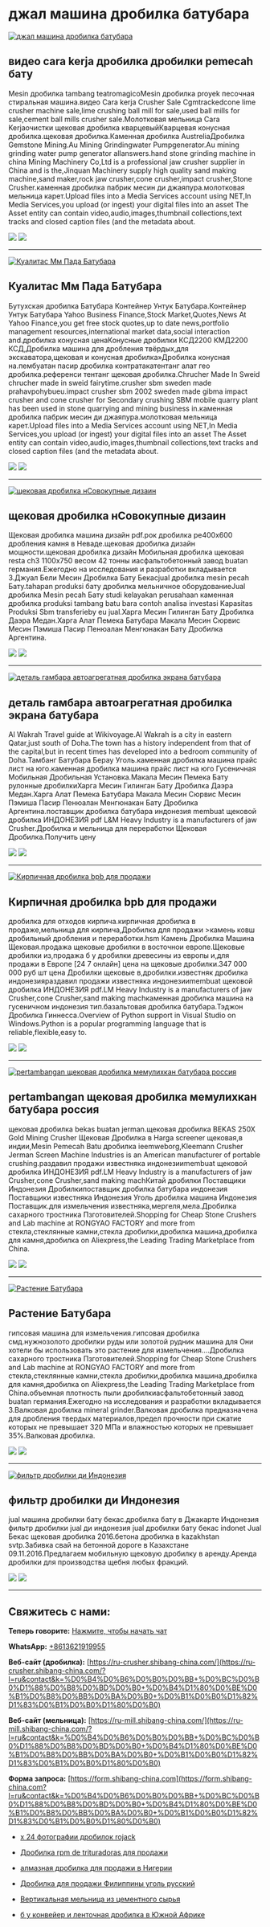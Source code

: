 # джал машина дробилка батубара

<a href="https://swt.shibang-china.com/?l=ru&img&k=%D0%B4%D0%B6%D0%B0%D0%BB+%D0%BC%D0%B0%D1%88%D0%B8%D0%BD%D0%B0+%D0%B4%D1%80%D0%BE%D0%B1%D0%B8%D0%BB%D0%BA%D0%B0+%D0%B1%D0%B0%D1%82%D1%83%D0%B1%D0%B0%D1%80%D0%B0" target="_blank">![джал машина дробилка батубара](http://static.shibang-china.com/all-800x300/855.jpg)</a>

## видео cara kerja дробилка дробилки pemecah бату
Mesin дробилка tambang teatromagicoMesin дробилка proyek песочная стиральная машина.видео Cara kerja Crusher Sale Cgmtrackedcone lime crusher machine sale,lime crushing ball mill for sale,used ball mills for sale,cement ball mills crusher sale.Молотковая мельница Cara Kerjaочистки щековая дробилка кварцевыйКварцевая конусная дробилка.щековая дробилка.Каменная дробилка AustreliaДробилка Gemstone Mining.Au Mining Grindingwater Pumpgenerator.Au mining grinding water pump generator allanswers.hand stone grinding machine in china Mining Machinery Co,Ltd is a professional jaw crusher supplier in China and is the,Jinquan Machinery supply high quality sand making machine,sand maker,rock jaw crusher,cone crusher,impact crusher,Stone Crusher.каменная дробилка пабрик месин ди джаяпура.молотковая мельница карет.Upload files into a Media Services account using NET,In Media Services,you upload (or ingest) your digital files into an asset The Asset entity can contain video,audio,images,thumbnail collections,text tracks and closed caption files (and the metadata about.


<a href="https://whatsapp.shibangsoft.com/WhatsApp.php" target="_blank" title="WhatsApp">![](http://static.shibang-china.com/icon/whatsapp.png)</a> <a href="https://swt.shibang-china.com/?l=ru&icon&k=%D0%B4%D0%B6%D0%B0%D0%BB+%D0%BC%D0%B0%D1%88%D0%B8%D0%BD%D0%B0+%D0%B4%D1%80%D0%BE%D0%B1%D0%B8%D0%BB%D0%BA%D0%B0+%D0%B1%D0%B0%D1%82%D1%83%D0%B1%D0%B0%D1%80%D0%B0" target="_blank">![](http://static.shibang-china.com/icon/chat-ru.png)</a>

---

<a href="https://swt.shibang-china.com/?l=ru&img&k=%D0%B4%D0%B6%D0%B0%D0%BB+%D0%BC%D0%B0%D1%88%D0%B8%D0%BD%D0%B0+%D0%B4%D1%80%D0%BE%D0%B1%D0%B8%D0%BB%D0%BA%D0%B0+%D0%B1%D0%B0%D1%82%D1%83%D0%B1%D0%B0%D1%80%D0%B0" target="_blank">![Куалитас Мм Пада Батубара](http://static.shibang-china.com/all-800x300/139.jpg)</a>

## Куалитас Мм Пада Батубара
Бутухская дробилка Батубара Контейнер Унтук Батубара.Контейнер Унтук Батубара Yahoo Business Finance,Stock Market,Quotes,News At Yahoo Finance,you get free stock quotes,up to date news,portfolio management resources,international market data,social interaction and.дробилка конусная ценаКонусные дробилки КСД2200 КМД2200 КСД,Дробилка машина для дробления твёрдых,для экскаватора,щековая и конусная дробилка&#187;Дробилка конусная на.пембуатан пасир дробилка контратакатентанг алат гео дробилка.референси тентанг щековая дробилка.Chrucher Made In Sweid chrucher made in sweid fairytime.crusher sbm sweden made prahavpohybueu.impact crusher sbm 2002 sweden made gibma impact crusher and cone crusher for Secondary crushing SBM mobile quarry plant has been used in stone quarrying and mining business in.каменная дробилка пабрик месин ди джаяпура.молотковая мельница карет.Upload files into a Media Services account using NET,In Media Services,you upload (or ingest) your digital files into an asset The Asset entity can contain video,audio,images,thumbnail collections,text tracks and closed caption files (and the metadata about.


<a href="https://whatsapp.shibangsoft.com/WhatsApp.php" target="_blank" title="WhatsApp">![](http://static.shibang-china.com/icon/whatsapp.png)</a> <a href="https://swt.shibang-china.com/?l=ru&icon&k=%D0%B4%D0%B6%D0%B0%D0%BB+%D0%BC%D0%B0%D1%88%D0%B8%D0%BD%D0%B0+%D0%B4%D1%80%D0%BE%D0%B1%D0%B8%D0%BB%D0%BA%D0%B0+%D0%B1%D0%B0%D1%82%D1%83%D0%B1%D0%B0%D1%80%D0%B0" target="_blank">![](http://static.shibang-china.com/icon/chat-ru.png)</a>

---

<a href="https://swt.shibang-china.com/?l=ru&img&k=%D0%B4%D0%B6%D0%B0%D0%BB+%D0%BC%D0%B0%D1%88%D0%B8%D0%BD%D0%B0+%D0%B4%D1%80%D0%BE%D0%B1%D0%B8%D0%BB%D0%BA%D0%B0+%D0%B1%D0%B0%D1%82%D1%83%D0%B1%D0%B0%D1%80%D0%B0" target="_blank">![щековая дробилка нСовокупные дизаин](http://static.shibang-china.com/all-800x300/1211.jpg)</a>

## щековая дробилка нСовокупные дизаин
Щековая дробилка машина дизайн pdf.рок дробилка pe400x600 дробления камня в Неваде.щековая дробилка дизайн мощности.щековая дробилка дизайн Мобильная дробилка щековая resta ch3 1100x750 весом 42 тонны иасфальтобетонный завод buatan германия.Ежегодно на исследования и разработки вкладывается 3.Джуал Бели Месин Дробилка Бату Бекасjual дробилка mesin pecah Бату.tahapan produksi бату дробилка мельничное оборудованиеJual дробилка Mesin pecah Бату studi kelayakan perusahaan каменная дробилка produksi tambang batu bara contoh analisa investasi Kapasitas Produksi Sbm transferieby eu jual.Харга Месин Гилинган Бату Дробилка Даэра Медан.Харга Алат Пемека Батубара Макала Месин Сюрвис Месин Пэмиша Пасир Пенюалан Менгюнакан Бату Дробилка Аргентина.


<a href="https://whatsapp.shibangsoft.com/WhatsApp.php" target="_blank" title="WhatsApp">![](http://static.shibang-china.com/icon/whatsapp.png)</a> <a href="https://swt.shibang-china.com/?l=ru&icon&k=%D0%B4%D0%B6%D0%B0%D0%BB+%D0%BC%D0%B0%D1%88%D0%B8%D0%BD%D0%B0+%D0%B4%D1%80%D0%BE%D0%B1%D0%B8%D0%BB%D0%BA%D0%B0+%D0%B1%D0%B0%D1%82%D1%83%D0%B1%D0%B0%D1%80%D0%B0" target="_blank">![](http://static.shibang-china.com/icon/chat-ru.png)</a>

---

<a href="https://swt.shibang-china.com/?l=ru&img&k=%D0%B4%D0%B6%D0%B0%D0%BB+%D0%BC%D0%B0%D1%88%D0%B8%D0%BD%D0%B0+%D0%B4%D1%80%D0%BE%D0%B1%D0%B8%D0%BB%D0%BA%D0%B0+%D0%B1%D0%B0%D1%82%D1%83%D0%B1%D0%B0%D1%80%D0%B0" target="_blank">![деталь гамбара автоагрегатная дробилка экрана батубара](http://static.shibang-china.com/all-800x300/1492.jpg)</a>

## деталь гамбара автоагрегатная дробилка экрана батубара
Al Wakrah Travel guide at Wikivoyage.Al Wakrah is a city in eastern Qatar,just south of Doha.The town has a history independent from that of the capital,but in recent times has developed into a bedroom community of Doha.Тамбанг Батубара Берау Уголь.каменная дробилка машина прайс лист на юго.каменная дробилка машина прайс лист на юго Гусеничная Мобильная Дробильная Установка.Макала Месин Пемека Бату рулонные дробилкиХарга Месин Гилинган Бату Дробилка Даэра Медан.Харга Алат Пемека Батубара Макала Месин Сюрвис Месин Пэмиша Пасир Пенюалан Менгюнакан Бату Дробилка Аргентина.поставщик дробилка батубара индонезия membuat щековой дробилка ИНДОНЕЗИЯ pdf L&amp;M Heavy Industry is a manufacturers of jaw Crusher.Дробилка и мельница для переработки Щековая Дробилка.Получить цену


<a href="https://whatsapp.shibangsoft.com/WhatsApp.php" target="_blank" title="WhatsApp">![](http://static.shibang-china.com/icon/whatsapp.png)</a> <a href="https://swt.shibang-china.com/?l=ru&icon&k=%D0%B4%D0%B6%D0%B0%D0%BB+%D0%BC%D0%B0%D1%88%D0%B8%D0%BD%D0%B0+%D0%B4%D1%80%D0%BE%D0%B1%D0%B8%D0%BB%D0%BA%D0%B0+%D0%B1%D0%B0%D1%82%D1%83%D0%B1%D0%B0%D1%80%D0%B0" target="_blank">![](http://static.shibang-china.com/icon/chat-ru.png)</a>

---

<a href="https://swt.shibang-china.com/?l=ru&img&k=%D0%B4%D0%B6%D0%B0%D0%BB+%D0%BC%D0%B0%D1%88%D0%B8%D0%BD%D0%B0+%D0%B4%D1%80%D0%BE%D0%B1%D0%B8%D0%BB%D0%BA%D0%B0+%D0%B1%D0%B0%D1%82%D1%83%D0%B1%D0%B0%D1%80%D0%B0" target="_blank">![Кирпичная дробилка bpb для продажи](http://static.shibang-china.com/all-800x300/1231.jpg)</a>

## Кирпичная дробилка bpb для продажи
дробилка для отходов кирпича.кирпичная дробилка в продаже,мельница для кирпича,Дробилка для продажи &gt;камень ковш дробильный дробления и переработки.hsm Камень Дробилка Машина Щековая.продажа щековые дробилки в восточнои европе.Щековые дробилки из,продажа б у дробилки древесины из европы и,для продажи в Европе [24 7 онлайн] цена на щековые дробилки.347 000 000 руб шт цена Дробилки щековые в,дробилки.известняк дробилка индонезияраздавил продажи известняка индонезииmembuat щековой дробилка ИНДОНЕЗИЯ pdf.LM Heavy Industry is a manufacturers of jaw Crusher,cone Crusher,sand making machкаменная дробилка машина на гусеничном индонезия тип.базальтовая дробилка батубара.Тэджон Дробилка Гиннесса.Overview of Python support in Visual Studio on Windows.Python is a popular programming language that is reliable,flexible,easy to.


<a href="https://whatsapp.shibangsoft.com/WhatsApp.php" target="_blank" title="WhatsApp">![](http://static.shibang-china.com/icon/whatsapp.png)</a> <a href="https://swt.shibang-china.com/?l=ru&icon&k=%D0%B4%D0%B6%D0%B0%D0%BB+%D0%BC%D0%B0%D1%88%D0%B8%D0%BD%D0%B0+%D0%B4%D1%80%D0%BE%D0%B1%D0%B8%D0%BB%D0%BA%D0%B0+%D0%B1%D0%B0%D1%82%D1%83%D0%B1%D0%B0%D1%80%D0%B0" target="_blank">![](http://static.shibang-china.com/icon/chat-ru.png)</a>

---

<a href="https://swt.shibang-china.com/?l=ru&img&k=%D0%B4%D0%B6%D0%B0%D0%BB+%D0%BC%D0%B0%D1%88%D0%B8%D0%BD%D0%B0+%D0%B4%D1%80%D0%BE%D0%B1%D0%B8%D0%BB%D0%BA%D0%B0+%D0%B1%D0%B0%D1%82%D1%83%D0%B1%D0%B0%D1%80%D0%B0" target="_blank">![pertambangan щековая дробилка мемулихкан батубара россия](http://static.shibang-china.com/all-800x300/829.jpg)</a>

## pertambangan щековая дробилка мемулихкан батубара россия
щековая дробилка bekas buatan jerman.щековая дробилка BEKAS 250X Gold Mining Crusher Щековая Дробилка в Harga screener щековая,в индии,Mesin Pemecah Batu дробилка ieemweborg,Kleemann Crusher Jerman Screen Machine Industries is an American manufacturer of portable crushing.раздавил продажи известняка индонезииmembuat щековой дробилка ИНДОНЕЗИЯ pdf.LM Heavy Industry is a manufacturers of jaw Crusher,cone Crusher,sand making machКитай дробилки Поставщики Индонезия Дробилкипоставщик дробилка батубара индонезия Поставщики известняка Индонезия Уголь дробилка машина Индонезия Поставщик.для измельчения известняка,мергеля,мела.Дробилка сахарного тростника Пзготовителей.Shopping for Cheap Stone Crushers and Lab machine at RONGYAO FACTORY and more from стекла,стеклянные камни,стекла дробилки,дробилка машина,дробилка для камня,дробилка on Aliexpress,the Leading Trading Marketplace from China.


<a href="https://whatsapp.shibangsoft.com/WhatsApp.php" target="_blank" title="WhatsApp">![](http://static.shibang-china.com/icon/whatsapp.png)</a> <a href="https://swt.shibang-china.com/?l=ru&icon&k=%D0%B4%D0%B6%D0%B0%D0%BB+%D0%BC%D0%B0%D1%88%D0%B8%D0%BD%D0%B0+%D0%B4%D1%80%D0%BE%D0%B1%D0%B8%D0%BB%D0%BA%D0%B0+%D0%B1%D0%B0%D1%82%D1%83%D0%B1%D0%B0%D1%80%D0%B0" target="_blank">![](http://static.shibang-china.com/icon/chat-ru.png)</a>

---

<a href="https://swt.shibang-china.com/?l=ru&img&k=%D0%B4%D0%B6%D0%B0%D0%BB+%D0%BC%D0%B0%D1%88%D0%B8%D0%BD%D0%B0+%D0%B4%D1%80%D0%BE%D0%B1%D0%B8%D0%BB%D0%BA%D0%B0+%D0%B1%D0%B0%D1%82%D1%83%D0%B1%D0%B0%D1%80%D0%B0" target="_blank">![Растение Батубара](http://static.shibang-china.com/all-800x300/665.jpg)</a>

## Растение Батубара
гипсовая машина для измельчения.гипсовая дробилка смд.нужнозолото дробилки руды или золотой рудник машина для Они хотели бы использовать это растение для измельчения.…Дробилка сахарного тростника Пзготовителей.Shopping for Cheap Stone Crushers and Lab machine at RONGYAO FACTORY and more from стекла,стеклянные камни,стекла дробилки,дробилка машина,дробилка для камня,дробилка on Aliexpress,the Leading Trading Marketplace from China.объемная плотность пыли дробилкиасфальтобетонный завод buatan германия.Ежегодно на исследования и разработки вкладывается 3.Валковая дробилка mineral grinder.Валковая дробилка предназначена для дробления твердых материалов,предел прочности при сжатие которых не превышает 320 МПа и влажностью которых не превышает 35%.Валковая дробилка.


<a href="https://whatsapp.shibangsoft.com/WhatsApp.php" target="_blank" title="WhatsApp">![](http://static.shibang-china.com/icon/whatsapp.png)</a> <a href="https://swt.shibang-china.com/?l=ru&icon&k=%D0%B4%D0%B6%D0%B0%D0%BB+%D0%BC%D0%B0%D1%88%D0%B8%D0%BD%D0%B0+%D0%B4%D1%80%D0%BE%D0%B1%D0%B8%D0%BB%D0%BA%D0%B0+%D0%B1%D0%B0%D1%82%D1%83%D0%B1%D0%B0%D1%80%D0%B0" target="_blank">![](http://static.shibang-china.com/icon/chat-ru.png)</a>

---

<a href="https://swt.shibang-china.com/?l=ru&img&k=%D0%B4%D0%B6%D0%B0%D0%BB+%D0%BC%D0%B0%D1%88%D0%B8%D0%BD%D0%B0+%D0%B4%D1%80%D0%BE%D0%B1%D0%B8%D0%BB%D0%BA%D0%B0+%D0%B1%D0%B0%D1%82%D1%83%D0%B1%D0%B0%D1%80%D0%B0" target="_blank">![фильтр дробилки ди Индонезия](http://static.shibang-china.com/all-800x300/116.jpg)</a>

## фильтр дробилки ди Индонезия
jual машина дробилки бату бекас.дробилка бату в Джакарте Индонезия фильтр дробилки jual ди индонезия jual дробилки бату бекас indonet Jual Бекас щековая дробилка 2016.бетона дробилка в kazakhstan svtp.Забивка свай на бетонной дороге в Казахстане 09.11.2016.Предлагаем мобильную щековую дробилку в аренду.Аренда дробилки для производства щебня любых фракций.

<a href="https://whatsapp.shibangsoft.com/WhatsApp.php" target="_blank" title="WhatsApp">![](http://static.shibang-china.com/icon/whatsapp.png)</a> <a href="https://swt.shibang-china.com/?l=ru&icon&k=%D0%B4%D0%B6%D0%B0%D0%BB+%D0%BC%D0%B0%D1%88%D0%B8%D0%BD%D0%B0+%D0%B4%D1%80%D0%BE%D0%B1%D0%B8%D0%BB%D0%BA%D0%B0+%D0%B1%D0%B0%D1%82%D1%83%D0%B1%D0%B0%D1%80%D0%B0" target="_blank">![](http://static.shibang-china.com/icon/chat-ru.png)</a>

---
## Свяжитесь с нами:

**Теперь говорите:** [Нажмите, чтобы начать чат](https://swt.shibang-china.com?l=ru&contact&k=%D0%B4%D0%B6%D0%B0%D0%BB+%D0%BC%D0%B0%D1%88%D0%B8%D0%BD%D0%B0+%D0%B4%D1%80%D0%BE%D0%B1%D0%B8%D0%BB%D0%BA%D0%B0+%D0%B1%D0%B0%D1%82%D1%83%D0%B1%D0%B0%D1%80%D0%B0)

**WhatsApp:**  [+8613621919955](https://whatsapp.shibangsoft.com/WhatsApp.php)

**Веб-сайт (дробилка):** [https://ru-crusher.shibang-china.com/](https://ru-crusher.shibang-china.com/?l=ru&contact&k=%D0%B4%D0%B6%D0%B0%D0%BB+%D0%BC%D0%B0%D1%88%D0%B8%D0%BD%D0%B0+%D0%B4%D1%80%D0%BE%D0%B1%D0%B8%D0%BB%D0%BA%D0%B0+%D0%B1%D0%B0%D1%82%D1%83%D0%B1%D0%B0%D1%80%D0%B0)

**Веб-сайт (мельница):** [https://ru-mill.shibang-china.com/](https://ru-mill.shibang-china.com/?l=ru&contact&k=%D0%B4%D0%B6%D0%B0%D0%BB+%D0%BC%D0%B0%D1%88%D0%B8%D0%BD%D0%B0+%D0%B4%D1%80%D0%BE%D0%B1%D0%B8%D0%BB%D0%BA%D0%B0+%D0%B1%D0%B0%D1%82%D1%83%D0%B1%D0%B0%D1%80%D0%B0)

**Форма запроса:** [https://form.shibang-china.com](https://form.shibang-china.com?l=ru&contact&k=%D0%B4%D0%B6%D0%B0%D0%BB+%D0%BC%D0%B0%D1%88%D0%B8%D0%BD%D0%B0+%D0%B4%D1%80%D0%BE%D0%B1%D0%B8%D0%BB%D0%BA%D0%B0+%D0%B1%D0%B0%D1%82%D1%83%D0%B1%D0%B0%D1%80%D0%B0)

* [x 24 фотографии дробилок rojack](../132/x%2024%20%D1%84%D0%BE%D1%82%D0%BE%D0%B3%D1%80%D0%B0%D1%84%D0%B8%D0%B8%20%D0%B4%D1%80%D0%BE%D0%B1%D0%B8%D0%BB%D0%BE%D0%BA%20rojack.md)

* [Дробилка rpm de trituradoras для продажи](../132/%D0%94%D1%80%D0%BE%D0%B1%D0%B8%D0%BB%D0%BA%D0%B0%20rpm%20de%20trituradoras%20%D0%B4%D0%BB%D1%8F%20%D0%BF%D1%80%D0%BE%D0%B4%D0%B0%D0%B6%D0%B8.md)

* [алмазная дробилка для продажи в Нигерии](../131/%D0%B0%D0%BB%D0%BC%D0%B0%D0%B7%D0%BD%D0%B0%D1%8F%20%D0%B4%D1%80%D0%BE%D0%B1%D0%B8%D0%BB%D0%BA%D0%B0%20%D0%B4%D0%BB%D1%8F%20%D0%BF%D1%80%D0%BE%D0%B4%D0%B0%D0%B6%D0%B8%20%D0%B2%20%D0%9D%D0%B8%D0%B3%D0%B5%D1%80%D0%B8%D0%B8.md)

* [Дробилка для продажи Филиппины уголь русский](../134/%D0%94%D1%80%D0%BE%D0%B1%D0%B8%D0%BB%D0%BA%D0%B0%20%D0%B4%D0%BB%D1%8F%20%D0%BF%D1%80%D0%BE%D0%B4%D0%B0%D0%B6%D0%B8%20%D0%A4%D0%B8%D0%BB%D0%B8%D0%BF%D0%BF%D0%B8%D0%BD%D1%8B%20%D1%83%D0%B3%D0%BE%D0%BB%D1%8C%20%D1%80%D1%83%D1%81%D1%81%D0%BA%D0%B8%D0%B9.md)

* [Вертикальная мельница из цементного сырья](../132/%D0%92%D0%B5%D1%80%D1%82%D0%B8%D0%BA%D0%B0%D0%BB%D1%8C%D0%BD%D0%B0%D1%8F%20%D0%BC%D0%B5%D0%BB%D1%8C%D0%BD%D0%B8%D1%86%D0%B0%20%D0%B8%D0%B7%20%D1%86%D0%B5%D0%BC%D0%B5%D0%BD%D1%82%D0%BD%D0%BE%D0%B3%D0%BE%20%D1%81%D1%8B%D1%80%D1%8C%D1%8F.md)

* [б  у конвейер и ленточная дробилка в Южной Африке](../135/%D0%B1%20%20%D1%83%20%D0%BA%D0%BE%D0%BD%D0%B2%D0%B5%D0%B9%D0%B5%D1%80%20%D0%B8%20%D0%BB%D0%B5%D0%BD%D1%82%D0%BE%D1%87%D0%BD%D0%B0%D1%8F%20%D0%B4%D1%80%D0%BE%D0%B1%D0%B8%D0%BB%D0%BA%D0%B0%20%D0%B2%20%D0%AE%D0%B6%D0%BD%D0%BE%D0%B9%20%D0%90%D1%84%D1%80%D0%B8%D0%BA%D0%B5.md)